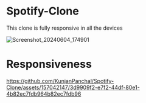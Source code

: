 # Spotify-Clone
This clone is fully responsive in all the devices  


![Screenshot_20240604_174901](https://github.com/KunjanPanchal/Spotify-Clone/assets/157042147/bce3cdfb-02ef-4fb9-ba8e-12b7f7bc57f7)

# Responsiveness

https://github.com/KunjanPanchal/Spotify-Clone/assets/157042147/3d9909f2-e7f2-44df-80e1-4b82ec7fdb964b82ec7fdb96




